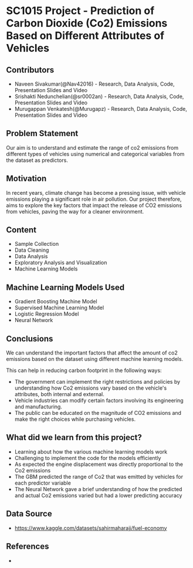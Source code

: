 # SC1015 Project - Prediction of Carbon Dioxide (Co2) Emissions Based on Different Attributes of Vehicles 

## Contributors
- Naveen Sivakumar(@Nav42016) - Research, Data Analysis, Code, Presentation Slides and Video
- Srishakti Nedunchelian(@sr0002an) - Research, Data Analysis, Code, Presentation Slides and Video
- Murugappan Venkatesh(@Murugapz) - Research, Data Analysis, Code, Presentation Slides and Video

## Problem Statement
Our aim is to understand and estimate the range of co2 emissions from different types of vehicles using numerical and categorical variables from the dataset as predictors.

## Motivation
In recent years, climate change has become a pressing issue, with vehicle emissions playing a significant role in air pollution. Our project therefore, aims to explore the key factors that impact the release of CO2 emissions from vehicles, paving the way for a cleaner environment.


## Content 
- Sample Collection
- Data Cleaning
- Data Analysis
- Exploratory Analysis and Visualization
- Machine Learning Models

## Machine Learning Models Used
- Gradient Boosting Machine Model
- Supervised Machine Learning Model
- Logistic Regression Model
- Neural Network

## Conclusions
We can understand the important factors that affect the amount of co2 emissions based on the dataset using different machine learning models.

This can help in reducing carbon footprint in the following ways:

  - The government can implement the right restrictions and policies by understanding how Co2 emissions vary based on the vehicle's attributes, both internal and external.
  - Vehicle industries can modify certain factors involving its engineering and manufacturing.
  - The public can be educated on the magnitude of CO2 emissions and make the right choices while purchasing vehicles.


## What did we learn from this project?
- Learning about how the various machine learning models work
- Challenging to implement the code for the models efficiently
- As expected the engine displacement was directly proportional to the Co2 emissions
- The GBM predicted the range of Co2 that was emitted by vehicles for each predictor variable
- The Neural Network gave a brief understanding of how the predicted and actual Co2 emissions varied but had a lower predicting accuracy

## Data Source
- https://www.kaggle.com/datasets/sahirmaharajj/fuel-economy

## References
- 
